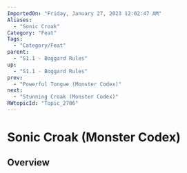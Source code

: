 ```yaml
---
ImportedOn: "Friday, January 27, 2023 12:02:47 AM"
Aliases:
  - "Sonic Croak"
Category: "Feat"
Tags:
  - "Category/Feat"
parent:
  - "S1.1 - Boggard Rules"
up:
  - "S1.1 - Boggard Rules"
prev:
  - "Powerful Tongue (Monster Codex)"
next:
  - "Stunning Croak (Monster Codex)"
RWtopicId: "Topic_2706"
---
```

# Sonic Croak (Monster Codex)
## Overview
